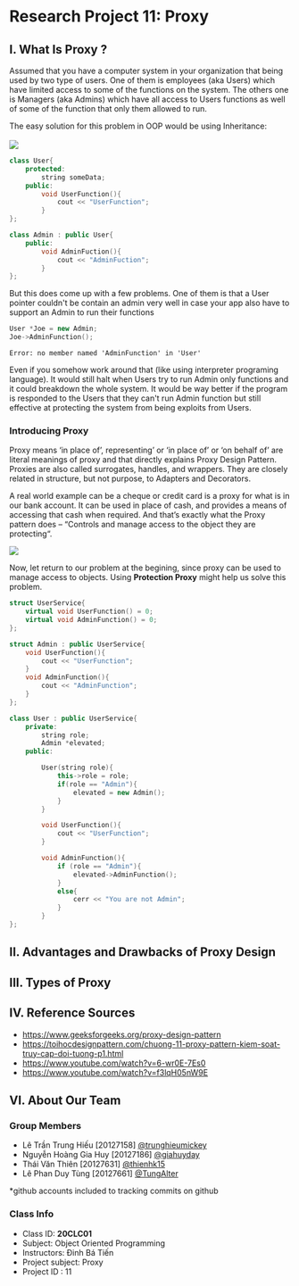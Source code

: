 # Research Project 11: Proxy
## I. What Is Proxy ?
Assumed that you have a computer system in your organization that being used by two type of users. One of them is employees (aka Users) which have limited access to some of the functions on the system. The others one is Managers (aka Admins) which have all access to Users functions as well of some of the function that only them allowed to run.

The easy solution for this problem in OOP would be using Inheritance:<br><br>
![](https://raw.githubusercontent.com/trunghieumickey/team12-hcmus-research-project/main/11/naive.png)
```c++
class User{
	protected:
		string someData;
	public:
		void UserFunction(){
			cout << "UserFunction";
		}
};

class Admin : public User{
	public:
		void AdminFuction(){
			cout << "AdminFuction";
		}
};
```

But this does come up with a few problems. One of them is that a User pointer couldn't be contain an admin very well in case your app also have to support an Admin to run their functions
```c++
User *Joe = new Admin;
Joe->AdminFunction();
```
```
Error: no member named 'AdminFunction' in 'User'
```
Even if you somehow work around that (like using interpreter programing language). It would still halt when Users try to run Admin only functions and it could breakdown the whole system. It would be way better if the program is responded to the Users that they can't run Admin function but still effective at protecting the system from being exploits from Users.
### Introducing Proxy
Proxy means ‘in place of’, representing’ or ‘in place of’ or ‘on behalf of’ are literal meanings of proxy and that directly explains Proxy Design Pattern.
Proxies are also called surrogates, handles, and wrappers. They are closely related in structure, but not purpose, to Adapters and Decorators.

A real world example can be a cheque or credit card is a proxy for what is in our bank account. It can be used in place of cash, and provides a means of accessing that cash when required. And that’s exactly what the Proxy pattern does – “Controls and manage access to the object they are protecting“.

![](https://raw.githubusercontent.com/trunghieumickey/team12-hcmus-research-project/main/11/ProxyDiagram.png)

Now, let return to our problem at the begining, since proxy can be used to manage access to objects. Using **Protection Proxy** might help us solve this problem.

```c++
struct UserService{
	virtual void UserFunction() = 0;
	virtual void AdminFunction() = 0;
};

struct Admin : public UserService{
	void UserFunction(){
		cout << "UserFunction";
	}
	void AdminFunction(){
		cout << "AdminFunction";
	}
};

class User : public UserService{
	private:
		string role;
		Admin *elevated;
	public:

		User(string role){
			this->role = role;
			if(role == "Admin"){
				elevated = new Admin();
			}
		}

		void UserFunction(){
			cout << "UserFunction";
		}

		void AdminFunction(){
			if (role == "Admin"){
				elevated->AdminFunction();
			}
			else{
				cerr << "You are not Admin";
			}
		}
};
```

## II. Advantages and Drawbacks of Proxy Design

## III. Types of Proxy

## IV. Reference Sources
- https://www.geeksforgeeks.org/proxy-design-pattern
- https://toihocdesignpattern.com/chuong-11-proxy-pattern-kiem-soat-truy-cap-doi-tuong-p1.html
- https://www.youtube.com/watch?v=6-wr0E-7Es0
- https://www.youtube.com/watch?v=f3lqH05nW9E


## VI. About Our Team

### Group Members

- Lê Trần Trung Hiếu [20127158] [@trunghieumickey](https://github.com/trunghieumickey)
- Nguyễn Hoàng Gia Huy [20127186] [@giahuyday](https://github.com/giahuyday)
- Thái Văn Thiên [20127631] [@thienhk15](https://github.com/thienhk15)
- Lê Phan Duy Tùng [20127661] [@TungAlter](https://github.com/TungAlter)

*github accounts included to tracking commits on github

### Class Info
- Class ID: **20CLC01**
- Subject: 	Object Oriented Programming
- Instructors: Đinh Bá Tiến
- Project subject: Proxy
- Project ID : 11
